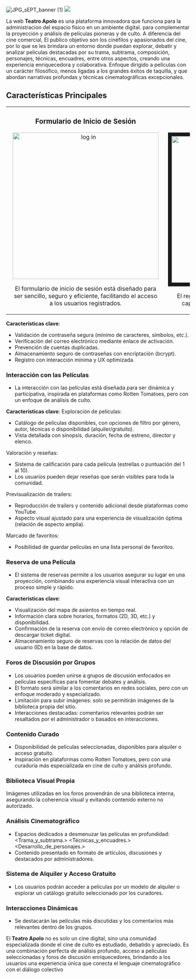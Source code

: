 ![JPG_sEPT_banner (1)](https://github.com/user-attachments/assets/8eff9b82-e8c0-41c7-8f4f-a5a50a1314d7)
<a href="https://my-vue-app-teatro-apolo.vercel.app//" target="_blank">
<img src="https://img.shields.io/badge/-vercel deploy-green?style=for-the-badge&color=7761d3">
</a>

La web **Teatro Apolo** es una plataforma innovadora que funciona para la administracion del espacio físico en un ambiente digital. para complementar  la proyección y análisis de películas pioneras y de culto. A diferencia del cine comercial, El publico objetivo son los cinéfilos y apasionados del cine, por lo que se les brindara un entorno donde puedan explorar, debatir y analizar películas destacadas por su trama, subtrama, composición, personajes, técnicas, encuadres, entre otros aspectos, creando una experiencia enriquecedora y colaborativa. Enfoque dirigido a películas con un carácter filosófico, menos ligadas a los grandes éxitos de taquilla, y que abordan narrativas profundas y técnicas cinematográficas excepcionales.

## Características Principales
<table>
<tr>
<td width="50%">
<h3 align="center">Formulario de Inicio de Sesión</h3>
<div align="center" style="margin: 10">
<a href="/" target="_blank"><img src="https://github.com/user-attachments/assets/eefee2b7-85cb-414a-b770-be0049306d35" width="400" alt="log in" ></a>
<p>El formulario de inicio de sesión está diseñado para ser sencillo, seguro y eficiente, facilitando el acceso a los usuarios registrados.</p>
</div>                                                                                  
</td>

<td width="50%">
<h3 align="center">Formulario de Registro</h3>
<div align="center">                                       
<a href="/" target="_blank"><img src="https://github.com/user-attachments/assets/9001a6ed-4f92-4883-aba7-5adcd68d7ade" width="400" alt="sing in" border="10" ></a>
</p>El registro de nuevos usuarios está pensado para captar datos esenciales sin saturar al usuario.</p>
</div> 
</td>
</table> 

**Características clave**:
- Validación de contraseña segura (mínimo de caracteres, símbolos, etc.).
- Verificación del correo electrónico mediante enlace de activación.
- Prevención de cuentas duplicadas.
- Almacenamiento seguro de contraseñas con encriptación (bcrypt).
- Registro con interacción mínima y UX optimizada.

### Interacción con las Películas
- La interacción con las películas está diseñada para ser dinámica y participativa, inspirada en plataformas como Rotten Tomatoes, pero con un enfoque de análisis de culto.

**Características clave**:
Exploración de películas:
- Catálogo de películas disponibles, con opciones de filtro por género, autor, técnicas o disponibilidad (alquiler/gratuito).
- Vista detallada con sinopsis, duración, fecha de estreno, director y elenco.

Valoración y reseñas:
- Sistema de calificación para cada película (estrellas o puntuación del 1 al 10).
- Los usuarios pueden dejar reseñas que serán visibles para toda la comunidad.

Previsualización de trailers:
- Reproducción de trailers y contenido adicional desde plataformas como YouTube.
- Aspecto visual ajustado para una experiencia de visualización óptima (relación de aspecto amplia).

Marcado de favoritos:
- Posibilidad de guardar películas en una lista personal de favoritos.

### Reserva de una Película
- El sistema de reservas permite a los usuarios asegurar su lugar en una proyección, combinando una experiencia visual interactiva con un proceso simple y rápido.

**Características clave**:
- Visualización del mapa de asientos en tiempo real.
- Información clara sobre horarios, formatos (2D, 3D, etc.) y disponibilidad.
- Confirmación de la reserva con envío de correo electrónico y opción de descargar ticket digital.
- Almacenamiento seguro de reservas con la relación de datos del usuario (ID) en la base de datos.

### Foros de Discusión por Grupos
- Los usuarios pueden unirse a grupos de discusión enfocados en películas específicas para fomentar debates y análisis.
- El formato será similar a los comentarios en redes sociales, pero con un enfoque moderado y especializado.
- Limitación para subir imágenes: solo se permitirán imágenes de la biblioteca propia del sitio.
- Interacciones destacadas: comentarios relevantes podrán ser resaltados por el administrador o basados en interacciones.

### Contenido Curado
- Disponibilidad de películas seleccionadas, disponibles para alquiler o acceso gratuito.
- Inspiración en plataformas como Rotten Tomatoes, pero con una curaduría más especializada en cine de culto y análisis profundo.

### Biblioteca Visual Propia
Imágenes utilizadas en los foros provendrán de una biblioteca interna, asegurando la coherencia visual y evitando contenido externo no autorizado.

### Análisis Cinematográfico
- Espacios dedicados a desmenuzar las películas en profundidad:
  <Trama_y_subtrama.>
  <Técnicas_y_encuadres.>
  <Desarrollo_de_personajes.>
- Contenido presentado en formato de artículos, discusiones y destacados por administradores.

### Sistema de Alquiler y Acceso Gratuito
- Los usuarios podrán acceder a películas por un modelo de alquiler o explorar un catálogo gratuito seleccionado por los curadores.


### Interacciones Dinámicas
- Se destacarán las películas más discutidas y los comentarios más relevantes dentro de los grupos.


El **Teatro Apolo** no es solo un cine digital, sino una comunidad especializada donde el cine de culto es estudiado, debatido y apreciado. Es una combinación perfecta de análisis profundo, acceso a películas seleccionadas y foros de discusión enriquecedores, brindando a los usuarios una experiencia única que conecta el lenguaje cinematográfico con el diálogo colectivo

